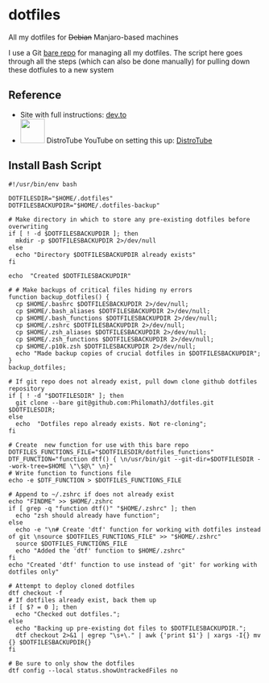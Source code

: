 # dotfiles
All my dotfiles for ~~Debian~~ Manjaro-based machines

I use a Git [bare repo](https://www.geeksforgeeks.org/bare-repositories-in-git/) for managing all my dotfiles. The script here goes through all the steps (which can also be done manually) for pulling down these dotfiules to a new system

## Reference

- Site with full instructions: [dev.to](https://dev.to/bowmanjd/store-home-directory-config-files-dotfiles-in-git-using-bash-zsh-or-powershell-the-bare-repo-approach-35l3)
- [<img src="https://styles.redditmedia.com/t5_iaosk/styles/communityIcon_jwyv6sinaha41.jpg?width=256&s=15f9d40444aaa70b8d65a0aad2f0dd87ef58d0de" width="48" height="48">](https://www.youtube.com/@DistroTube) DistroTube YouTube on setting this up: [DistroTube](https://www.youtube.com/watch?v=tBoLDpTWVOM&t=21s)


## Install Bash Script
```
#!/usr/bin/env bash

DOTFILESDIR="$HOME/.dotfiles"
DOTFILESBACKUPDIR="$HOME/.dotfiles-backup"

# Make directory in which to store any pre-existing dotfiles before overwriting
if [ ! -d $DOTFILESBACKUPDIR ]; then
  mkdir -p $DOTFILESBACKUPDIR 2>/dev/null
else
  echo "Directory $DOTFILESBACKUPDIR already exists"
fi

echo  "Created $DOTFILESBACKUPDIR"

# # Make backups of critical files hiding ny errors
function backup_dotfiles() {
  cp $HOME/.bashrc $DOTFILESBACKUPDIR 2>/dev/null;
  cp $HOME/.bash_aliases $DOTFILESBACKUPDIR 2>/dev/null;
  cp $HOME/.bash_functions $DOTFILESBACKUPDIR 2>/dev/null;
  cp $HOME/.zshrc $DOTFILESBACKUPDIR 2>/dev/null;
  cp $HOME/.zsh_aliases $DOTFILESBACKUPDIR 2>/dev/null;
  cp $HOME/.zsh_functions $DOTFILESBACKUPDIR 2>/dev/null;
  cp $HOME/.p10k.zsh $DOTFILESBACKUPDIR 2>/dev/null;
  echo "Made backup copies of crucial dotfiles in $DOTFILESBACKUPDIR";
}
backup_dotfiles;

# If git repo does not already exist, pull down clone github dotfiles repository
if [ ! -d "$DOTFILESDIR" ]; then
  git clone --bare git@github.com:PhilomathJ/dotfiles.git $DOTFILESDIR;
else
  echo  "Dotfiles repo already exists. Not re-cloning";
fi

# Create  new function for use with this bare repo
DOTFILES_FUNCTIONS_FILE="$DOTFILESDIR/dotfiles_functions"
DTF_FUNCTION="function dtf() { \n/usr/bin/git --git-dir=$DOTFILESDIR --work-tree=$HOME \"\$@\" \n}"
# Write function to functions file
echo -e $DTF_FUNCTION > $DOTFILES_FUNCTIONS_FILE

# Append to ~/.zshrc if does not already exist
echo "FINDME" >> $HOME/.zshrc
if [ grep -q "function dtf()" "$HOME/.zshrc" ]; then
  echo "zsh should already have function";
else
  echo -e "\n# Create 'dtf' function for working with dotfiles instead of git \nsource $DOTFILES_FUNCTIONS_FILE" >> "$HOME/.zshrc"
  source $DOTFILES_FUNCTIONS_FILE
  echo "Added the 'dtf' function to $HOME/.zshrc"
fi
echo "Created 'dtf' function to use instead of 'git' for working with dotfiles only"

# Attempt to deploy cloned dotfiles
dtf checkout -f
# If dotfiles already exist, back them up
if [ $? = 0 ]; then
  echo "Checked out dotfiles.";
else
  echo "Backing up pre-existing dot files to $DOTFILESBACKUPDIR.";
  dtf checkout 2>&1 | egrep "\s+\." | awk {'print $1'} | xargs -I{} mv {} $DOTFILESBACKUPDIR{}
fi

# Be sure to only show the dotfiles
dtf config --local status.showUntrackedFiles no
```
